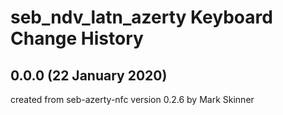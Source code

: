 seb_ndv_latn_azerty Keyboard Change History
===========================================

0.0.0 (22 January 2020)
-----------------------
created from seb-azerty-nfc version 0.2.6 by Mark Skinner